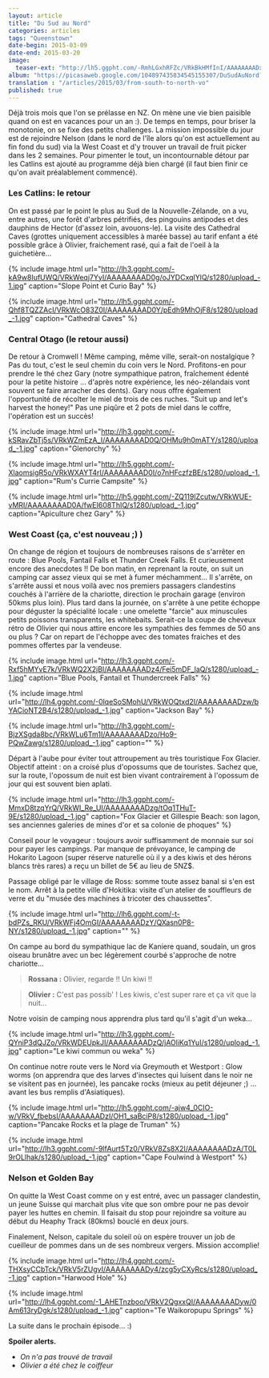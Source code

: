 ```yaml
---
layout: article
title: "Du Sud au Nord"
categories: articles
tags: "Queenstown"
date-begin: 2015-03-09
date-end: 2015-03-20
image: 
  teaser-ext: "http://lh5.ggpht.com/-RmhLGxhRFZc/VRkBkHMfInI/AAAAAAAADx4/n2xwioltWF4/s1280/upload_-1.jpg"
album: "https://picasaweb.google.com/104897435834545155307/DuSudAuNord?authkey=Gv1sRgCNikmYf2oajX8AE"
translation : "/articles/2015/03/from-south-to-north-vo"
published: true
---
```


Déjà trois mois que l'on se prélasse en NZ. On mène une vie bien paisible quand on est en vacances pour un an :). De temps en temps, pour briser la monotonie, on se fixe des petits challenges. La mission impossible du jour est de rejoindre Nelson (dans le nord de l'île alors qu'on est actuellement au fin fond du sud) via la West Coast et d'y trouver un travail de fruit picker dans les 2 semaines. Pour pimenter le tout, un incontournable détour par les Catlins est ajouté au programme déjà bien chargé (il faut bien finir ce qu'on avait préalablement commencé).

### Les Catlins: le retour

On est passé par le point le plus au Sud de la Nouvelle-Zélande, on a vu, entre autres, une forêt d'arbres pétrifiés, des pingouins antipodes et des dauphins de Hector (d'assez loin, avouons-le). La visite des Cathedral Caves (grottes uniquement accessibles à marée basse) au tarif enfant a été possible grâce à Olivier, fraichement rasé, qui a fait de l'oeil à la guichetière...

{% include image.html url="http://lh3.ggpht.com/-kA9w8IufUWQ/VRkWeqj7YyI/AAAAAAAAD0g/oJYDCxqIYlQ/s1280/upload_-1.jpg" caption="Slope Point et Curio Bay" %}

{% include image.html url="http://lh5.ggpht.com/-Qhf8TQZZAcI/VRkWcO83Z0I/AAAAAAAAD0Y/pEdh9MhOjF8/s1280/upload_-1.jpg" caption="Cathedral Caves" %}

### Central Otago (le retour aussi)

De retour à Cromwell ! Même camping, même ville, serait-on nostalgique ? Pas du tout, c'est le seul chemin du coin vers le Nord. Profitons-en pour prendre le thé chez Gary (notre sympathique patron, fraîchement édenté pour la petite histoire ... d'après notre expérience, les néo-zélandais vont souvent se faire arracher des dents). Gary nous offre également l'opportunité de récolter le miel de trois de ces ruches. "Suit up and let's harvest the honey!" Pas une piqûre et 2 pots de miel dans le coffre, l'opération est un succès!

{% include image.html url="http://lh3.ggpht.com/-kSRavZbTj5s/VRkWZmEzA_I/AAAAAAAAD0Q/OHMu9h0mATY/s1280/upload_-1.jpg" caption="Glenorchy" %}

{% include image.html url="http://lh5.ggpht.com/-XlaomsigR5o/VRkWXAYT4rI/AAAAAAAAD0I/o7nHFczfzBE/s1280/upload_-1.jpg" caption="Rum's Currie Campsite" %}

{% include image.html url="http://lh5.ggpht.com/-ZQ119lZcutw/VRkWUE-vMRI/AAAAAAAAD0A/fwEI608ThIQ/s1280/upload_-1.jpg" caption="Apiculture chez Gary" %}

### West Coast (ça, c'est nouveau ;) )

On change de région et toujours de nombreuses raisons de s'arrêter en route : Blue Pools, Fantail Falls et Thunder Creek Falls. Et curieusement encore des anecdotes !! De bon matin, en reprenant la route, on suit un camping car assez vieux qui se met à fumer méchamment... Il s'arrête, on s'arrête aussi et nous voilà avec nos premiers passagers clandestins couchés à l'arrière de la chariotte, direction le prochain garage (environ 50kms plus loin). Plus tard dans la journée, on s'arrête à une petite échoppe pour déguster la spécialité locale : une omelette "farcie" aux minuscules petits poissons transparents, les whitebaits. Serait-ce la coupe de cheveux rétro de Olivier qui nous attire encore les sympathies des femmes de 50 ans ou plus ? Car on repart de l'échoppe avec des tomates fraiches et des pommes offertes par la vendeuse.

{% include image.html url="http://lh3.ggpht.com/-Rxf5hMYvE7k/VRkWQ2X2jBI/AAAAAAAADz4/Fei5mDF_laQ/s1280/upload_-1.jpg" caption="Blue Pools, Fantail et Thundercreek Falls" %}

{% include image.html url="http://lh4.ggpht.com/-0lqeSoSMohU/VRkWOQtxd2I/AAAAAAAADzw/bYACioNT2B4/s1280/upload_-1.jpg" caption="Jackson Bay" %}

{% include image.html url="http://lh3.ggpht.com/-BjzXSgda8bc/VRkWLu6Tm1I/AAAAAAAADzo/Ho9-PQwZawg/s1280/upload_-1.jpg" caption="" %}

Départ à l'aube pour éviter tout attroupement au très touristique Fox Glacier. Objectif atteint : on a croisé plus d'opossums que de touristes. Sachez que, sur la route, l'opossum de nuit est bien vivant contrairement à l'opossum de jour qui est souvent bien aplati. 

{% include image.html url="http://lh3.ggpht.com/-MmxD8tzqYrQ/VRkWI_Re_UI/AAAAAAAADzg/tOq1THuT-9E/s1280/upload_-1.jpg" caption="Fox Glacier et Gillespie Beach: son lagon, ses anciennes galeries de mines d'or et sa colonie de phoques" %}

Conseil pour le voyageur : toujours avoir suffisamment de monnaie sur soi pour payer les campings. Par manque de prévoyance, le camping de Hokarito Lagoon (super réserve naturelle où il y a des kiwis et des hérons blancs très rares) a reçu un billet de 5€ au lieu de 5NZ$. 

Passage obligé par le village de Ross: somme toute assez banal si s'en est le nom. Arrêt à la petite ville d'Hokitika: visite d'un atelier de souffleurs de verre et du "musée des machines à tricoter des chaussettes".

{% include image.html url="http://lh6.ggpht.com/-t-bdPZs_RKU/VRkWFj4OmGI/AAAAAAAADzY/QXasn0P8-NY/s1280/upload_-1.jpg" caption="" %}

On campe au bord du sympathique lac de Kaniere quand, soudain, un gros oiseau brunâtre avec un bec légèrement courbé s'approche de notre chariotte...

> **Rossana :** 
> Olivier, regarde !! Un kiwi !!

> **Olivier :** 
> C'est pas possib' ! Les kiwis, c'est super rare et ça vit que la nuit...

Notre voisin de camping nous apprendra plus tard qu'il s'agit d'un weka... 

{% include image.html url="http://lh3.ggpht.com/-QYniP3dQJZo/VRkWDEUpkJI/AAAAAAAADzQ/jAOliKq1YuI/s1280/upload_-1.jpg" caption="Le kiwi commun ou weka" %}

On continue notre route vers le Nord via Greymouth et Westport : Glow worms (on apprendra que des larves d'insectes qui luisent dans le noir ne se visitent pas en journée), les pancake rocks (mieux au petit déjeuner ;) ... avant les bus remplis d'Asiatiques). 

{% include image.html url="http://lh5.ggpht.com/-ajw4_0CIO-w/VRkV_fbebsI/AAAAAAAADzI/OH1_saBciP8/s1280/upload_-1.jpg" caption="Pancake Rocks et la plage de Truman" %}

{% include image.html url="http://lh3.ggpht.com/-9lfAurt5Tz0/VRkV8Zs8X2I/AAAAAAAADzA/T0L9rOLlhak/s1280/upload_-1.jpg" caption="Cape Foulwind à Westport" %}

### Nelson et Golden Bay

On quitte la West Coast comme on y est entré, avec un passager clandestin, un jeune Suisse qui marchait plus vite que son ombre pour ne pas devoir payer les huttes en chemin. Il faisait du stop pour rejoindre sa voiture au début du Heaphy Track (80kms) bouclé en deux jours.

Finalement, Nelson, capitale du soleil où on espère trouver un job de cueilleur de pommes dans un de ses nombreux vergers. Mission accomplie!

{% include image.html url="http://lh4.ggpht.com/-THXsyCCbTck/VRkV5rZUgvI/AAAAAAAADy4/zcg5yCXyRcs/s1280/upload_-1.jpg" caption="Harwood Hole" %}

{% include image.html url="http://lh4.ggpht.com/-1_AHETnzboo/VRkV2QgxxQI/AAAAAAAADyw/0Am613ryDgk/s1280/upload_-1.jpg" caption="Te Waikoropupu Springs" %}

La suite dans le prochain épisode... :)

**Spoiler alerts.**

* *On n'a pas trouvé de travail*
* *Olivier a été chez le coiffeur*